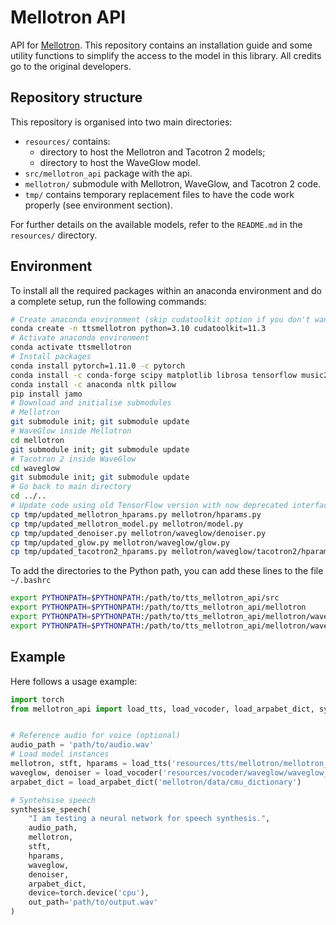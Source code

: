# Mellotron API

API for [Mellotron](https://github.com/NVIDIA/mellotron).
This repository contains an installation guide and some utility functions to simplify the access to the model in this library.
All credits go to the original developers.

## Repository structure

This repository is organised into two main directories:

- `resources/` contains:
    - directory to host the Mellotron and Tacotron 2 models;
    - directory to host the WaveGlow model.
- `src/mellotron_api` package with the api.
- `mellotron/` submodule with Mellotron, WaveGlow, and Tacotron 2 code.
- `tmp/` contains temporary replacement files to have the code work properly (see environment section).

For further details on the available models, refer to the `README.md` in the `resources/` directory.

## Environment

To install all the required packages within an anaconda environment and do a complete setup, run the following commands:

```bash
# Create anaconda environment (skip cudatoolkit option if you don't want to use the GPU)
conda create -n ttsmellotron python=3.10 cudatoolkit=11.3
# Activate anaconda environment
conda activate ttsmellotron
# Install packages
conda install pytorch=1.11.0 -c pytorch
conda install -c conda-forge scipy matplotlib librosa tensorflow music21 inflect tensorboard tensorboardx unidecode
conda install -c anaconda nltk pillow
pip install jamo
# Download and initialise submodules
# Mellotron
git submodule init; git submodule update
# WaveGlow inside Mellotron
cd mellotron
git submodule init; git submodule update
# Tacotron 2 inside WaveGlow
cd waveglow
git submodule init; git submodule update
# Go back to main directory
cd ../..
# Update code using old TensorFlow version with now deprecated interfaces
cp tmp/updated_mellotron_hparams.py mellotron/hparams.py
cp tmp/updated_mellotron_model.py mellotron/model.py
cp tmp/updated_denoiser.py mellotron/waveglow/denoiser.py
cp tmp/updated_glow.py mellotron/waveglow/glow.py
cp tmp/updated_tacotron2_hparams.py mellotron/waveglow/tacotron2/hparams.py
```

To add the directories to the Python path, you can add these lines to the file `~/.bashrc`

```bash
export PYTHONPATH=$PYTHONPATH:/path/to/tts_mellotron_api/src
export PYTHONPATH=$PYTHONPATH:/path/to/tts_mellotron_api/mellotron
export PYTHONPATH=$PYTHONPATH:/path/to/tts_mellotron_api/mellotron/waveglow
export PYTHONPATH=$PYTHONPATH:/path/to/tts_mellotron_api/mellotron/waveglow/tacotron2
```

## Example

Here follows a usage example:
```python
import torch
from mellotron_api import load_tts, load_vocoder, load_arpabet_dict, synthesise_speech


# Reference audio for voice (optional)
audio_path = 'path/to/audio.wav'
# Load model instances
mellotron, stft, hparams = load_tts('resources/tts/mellotron/mellotron_libritts.pt')
waveglow, denoiser = load_vocoder('resources/vocoder/waveglow/waveglow_256channels_universal_v4.pt')
arpabet_dict = load_arpabet_dict('mellotron/data/cmu_dictionary')

# Syntehsise speech
synthesise_speech(
    "I am testing a neural network for speech synthesis.", 
    audio_path,
    mellotron,
    stft,
    hparams,
    waveglow,
    denoiser,
    arpabet_dict,
    device=torch.device('cpu'), 
    out_path='path/to/output.wav'
)
```
